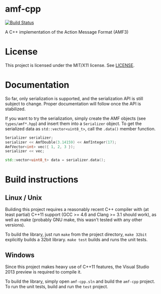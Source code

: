amf-cpp
=======
[![Build Status](https://travis-ci.org/Ventero/amf-cpp.png?branch=master)](https://travis-ci.org/Ventero/amf-cpp)

A C++ implementation of the Action Message Format (AMF3)

# License #

This project is licensed under the MIT/X11 license. See [LICENSE](https://github.com/Ventero/amf-cpp/blob/master/LICENSE).

# Documentation #

So far, only serialization is supported, and the serialization API is still subject
to change. Proper documentation will follow once the API is stabilized.

If you want to try the serialization, simply create the AMF objects (see `types/amf*.hpp`)
and insert them into a `Serializer` object. To get the serialized data as `std::vector<uint8_t>`,
call the `.data()` member function.

```C++
Serializer serializer;
serializer << AmfDouble(3.14159) << AmfInteger(17);
AmfVector<int> vec({ 1, 2, 3 });
serializer << vec;

std::vector<uint8_t> data = serializer.data();
```

# Build instructions #

## Linux / Unix ##

Building this project requires a reasonably recent C++ compiler with (at least partial)
C++11 support (GCC >= 4.6 and Clang >= 3.1 should work), as well as make (probably
GNU make, this wasn't tested with any other versions).

To build the library, just run `make` from the project directory, `make 32bit`
explicitly builds a 32bit library. `make test` builds and runs the unit tests.

## Windows ##

Since this project makes heavy use of C++11 features, the Visual Studio 2013
preview is required to compile it.

To build the library, simply open `amf-cpp.sln` and build the `amf-cpp` project.
To run the unit tests, build and run the `test` project.
